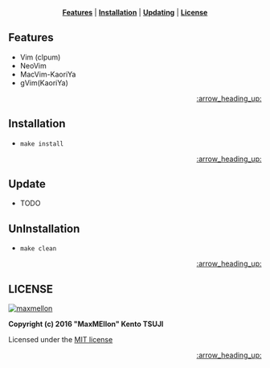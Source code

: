 <div name="top" />

<p align="center">
  <b><a href="#features">Features</a></b>
  |
  <b><a href="#installation">Installation</a></b>
  |
  <b><a href="#updating">Updating</a></b>
  |
  <b><a href="#license">License</a></b>
</p>

Features
---

  - Vim (clpum)
  - NeoVim
  - MacVim-KaoriYa
  - gVim(KaoriYa)

<p align="right"><a href="#top">:arrow_heading_up:</a></p>

Installation
---

  - `make install`

<p align="right"><a href="#top">:arrow_heading_up:</a></p>

Update
---

  - TODO

UnInstallation
---

  - `make clean`

<p align="right"><a href="#top">:arrow_heading_up:</a></p>

LICENSE
---

[![maxmellon](https://avatars1.githubusercontent.com/u/9594376?v=3&u=8fd5ebc98054f4945469deef085ef244f3999206&s=80)](https://twitter.com/mozi_kke)

**Copyright (c) 2016 "MaxMEllon" Kento TSUJI**

Licensed under the [MIT license](./LICENSE.txt)


<p align="right"><a href="#top">:arrow_heading_up:</a></p>
